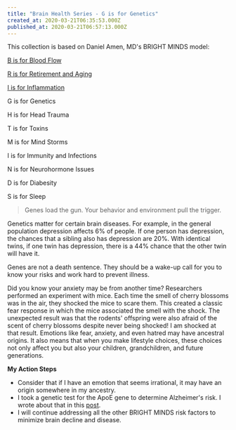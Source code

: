 ```yaml
---
title: "Brain Health Series - G is for Genetics"
created_at: 2020-03-21T06:35:53.000Z
published_at: 2020-03-21T06:57:13.000Z
---
```

This collection is based on Daniel Amen, MD's BRIGHT MINDS model:

[B is for Blood Flow](https://cowriters.app/words/brain-health-series-b-is-for-bloodflow-378635e65aaed056a7)

[R is for Retirement and Aging](https://cowriters.app/words/brain-health-series-r-is-for-retirement-and-aging-380415e6c2d4b04106)

[I is for Inflammation](https://cowriters.app/words/brain-health-series-i-is-for-inflammation-382365e72b5143c361)

G is for Genetics

H is for Head Trauma

T is for Toxins

M is for Mind Storms

I is for Immunity and Infections

N is for Neurohormone Issues

D is for Diabesity

S is for Sleep

> Genes load the gun. Your behavior and environment pull the trigger.

Genetics matter for certain brain diseases. For example, in the general population depression affects 6% of people. If one person has depression, the chances that a sibling also has depression are 20%. With identical twins, if one twin has depression, there is a 44% chance that the other twin will have it.

Genes are not a death sentence. They should be a wake-up call for you to know your risks and work hard to prevent illness.

Did you know your anxiety may be from another time? Researchers performed an experiment with mice. Each time the smell of cherry blossoms was in the air, they shocked the mice to scare them. This created a classic fear response in which the mice associated the smell with the shock. The unexpected result was that the rodents' offspring were also afraid of the scent of cherry blossoms despite never being shocked! I am shocked at that result. Emotions like fear, anxiety, and even hatred may have ancestral origins. It also means that when you make lifestyle choices, these choices not only affect you but also your children, grandchildren, and future generations.

**My Action Steps**

*   Consider that if I have an emotion that seems irrational, it may have an origin somewhere in my ancestry.
*   I took a genetic test for the ApoE gene to determine Alzheimer's risk. I wrote about that in this [post](https://cowriters.app/words/alzheimer-s-risk-using-apoe-274175d824398b6f5d). 
*   I will continue addressing all the other BRIGHT MINDS risk factors to minimize brain decline and disease.
